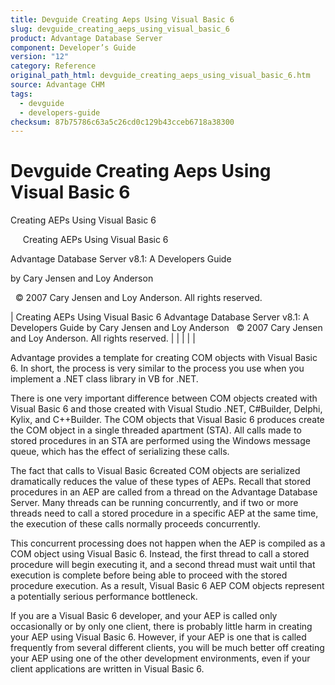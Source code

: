 ```yaml
---
title: Devguide Creating Aeps Using Visual Basic 6
slug: devguide_creating_aeps_using_visual_basic_6
product: Advantage Database Server
component: Developer’s Guide
version: "12"
category: Reference
original_path_html: devguide_creating_aeps_using_visual_basic_6.htm
source: Advantage CHM
tags:
  - devguide
  - developers-guide
checksum: 87b75786c63a5c26cd0c129b43cceb6718a38300
---
```


# Devguide Creating Aeps Using Visual Basic 6

Creating AEPs Using Visual Basic 6

     Creating AEPs Using Visual Basic 6

Advantage Database Server v8.1: A Developers Guide

by Cary Jensen and Loy Anderson

  © 2007 Cary Jensen and Loy Anderson. All rights reserved.

| Creating AEPs Using Visual Basic 6  Advantage Database Server v8.1: A Developers Guide  by Cary Jensen and Loy Anderson    © 2007 Cary Jensen and Loy Anderson. All rights reserved. |  |  |  |  |

Advantage provides a template for creating COM objects with Visual Basic 6. In short, the process is very similar to the process you use when you implement a .NET class library in VB for .NET.

There is one very important difference between COM objects created with Visual Basic 6 and those created with Visual Studio .NET, C#Builder, Delphi, Kylix, and C++Builder. The COM objects that Visual Basic 6 produces create the COM object in a single threaded apartment (STA). All calls made to stored procedures in an STA are performed using the Windows message queue, which has the effect of serializing these calls.

The fact that calls to Visual Basic 6created COM objects are serialized dramatically reduces the value of these types of AEPs. Recall that stored procedures in an AEP are called from a thread on the Advantage Database Server. Many threads can be running concurrently, and if two or more threads need to call a stored procedure in a specific AEP at the same time, the execution of these calls normally proceeds concurrently.

This concurrent processing does not happen when the AEP is compiled as a COM object using Visual Basic 6. Instead, the first thread to call a stored procedure will begin executing it, and a second thread must wait until that execution is complete before being able to proceed with the stored procedure execution. As a result, Visual Basic 6 AEP COM objects represent a potentially serious performance bottleneck.

If you are a Visual Basic 6 developer, and your AEP is called only occasionally or by only one client, there is probably little harm in creating your AEP using Visual Basic 6. However, if your AEP is one that is called frequently from several different clients, you will be much better off creating your AEP using one of the other development environments, even if your client applications are written in Visual Basic 6.
